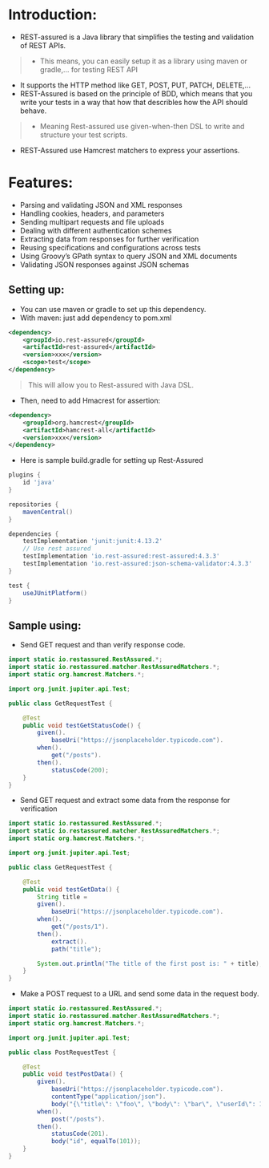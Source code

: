 # Introduction:
- REST-assured is a Java library that simplifies the testing and validation of REST APIs.
> - This means, you can easily setup it as a library using maven or gradle,... for testing REST API
- It supports the HTTP method like GET, POST, PUT, PATCH, DELETE,...
- REST-Assured is based on the principle of BDD, which means that you write your tests in a way that how that describles how the API should behave.
> - Meaning Rest-assured use given-when-then DSL to write and structure your test scripts. 
- REST-Assured use Hamcrest matchers to express your assertions.

# Features:
- Parsing and validating JSON and XML responses
- Handling cookies, headers, and parameters
- Sending multipart requests and file uploads
- Dealing with different authentication schemes
- Extracting data from responses for further verification
- Reusing specifications and configurations across tests
- Using Groovy’s GPath syntax to query JSON and XML documents
- Validating JSON responses against JSON schemas

## Setting up:
- You can use maven or gradle to set up this dependency.
- With maven: just add dependency to pom.xml
```xml
<dependency>
    <groupId>io.rest-assured</groupId>
    <artifactId>rest-assured</artifactId>
    <version>xxx</version>
    <scope>test</scope>
</dependency>
```
> This will allow you to Rest-assured with Java DSL.
- Then, need to add Hmacrest for assertion:
```xml
<dependency>
    <groupId>org.hamcrest</groupId>
    <artifactId>hamcrest-all</artifactId>
    <version>xxx</version>
</dependency>
```

- Here is sample build.gradle for setting up Rest-Assured
```groovy
plugins {
    id 'java'
}

repositories {
    mavenCentral()
}

dependencies {
    testImplementation 'junit:junit:4.13.2'
    // Use rest assured
    testImplementation 'io.rest-assured:rest-assured:4.3.3'
    testImplementation 'io.rest-assured:json-schema-validator:4.3.3'
}

test {
    useJUnitPlatform()
}
```

## Sample using:
- Send GET request and than verify response code.
```java
import static io.restassured.RestAssured.*;
import static io.restassured.matcher.RestAssuredMatchers.*;
import static org.hamcrest.Matchers.*;

import org.junit.jupiter.api.Test;

public class GetRequestTest {

    @Test
    public void testGetStatusCode() {
        given().
            baseUri("https://jsonplaceholder.typicode.com").
        when().
            get("/posts").
        then().
            statusCode(200);
    }
}
```
- Send GET request and extract some data from the response for verification
```java
import static io.restassured.RestAssured.*;
import static io.restassured.matcher.RestAssuredMatchers.*;
import static org.hamcrest.Matchers.*;

import org.junit.jupiter.api.Test;

public class GetRequestTest {

    @Test
    public void testGetData() {
        String title = 
        given().
            baseUri("https://jsonplaceholder.typicode.com").
        when().
            get("/posts/1").
        then().
            extract().
            path("title");

        System.out.println("The title of the first post is: " + title);
    }
}
```
- Make a POST request to a URL and send some data in the request body.
```java
import static io.restassured.RestAssured.*;
import static io.restassured.matcher.RestAssuredMatchers.*;
import static org.hamcrest.Matchers.*;

import org.junit.jupiter.api.Test;

public class PostRequestTest {

    @Test
    public void testPostData() {
        given().
            baseUri("https://jsonplaceholder.typicode.com").
            contentType("application/json").
            body("{\"title\": \"foo\", \"body\": \"bar\", \"userId\": 1}").
        when().
            post("/posts").
        then().
            statusCode(201).
            body("id", equalTo(101));
    }
}
```
